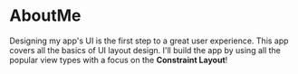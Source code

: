 # AboutMe

Designing my app's UI is the first step to a great user experience. This app covers all the basics of UI layout design. I'll build the app by using all the popular
view types with a focus on the **Constraint Layout**!
